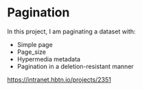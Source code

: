 # Pagination

In this project, I am paginating a dataset with: 

 - Simple page
 - Page_size
 - Hypermedia metadata
 - Pagination in a deletion-resistant manner

https://intranet.hbtn.io/projects/2351
